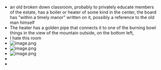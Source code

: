 - an old broken down classroom, probably to privately educate members of the estate, has a boiler or heater of some kind in the center, the board has "within a timely manor" written on it, possibly a reference to the old man himself
- The heater has a golden pipe that connects it to one of the burning bowl things in the view of the mountain outside, on the bottom left,
- I hate this room
- ![image.png](image_1751306223711_0.png)
- ![image.png](image_1751306256428_0.png)
- ![image.png](image_1751306265010_0.png)
-
-